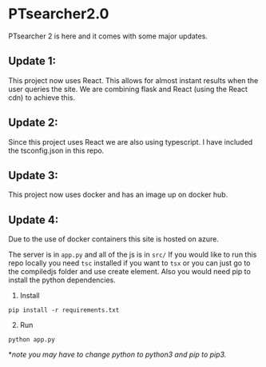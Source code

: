 # PTsearcher2.0
PTsearcher 2 is here and it comes with some major updates.


## Update 1:
This project now uses React. This allows for almost instant results when the user queries the site. We are combining flask and React (using the React cdn) to achieve this.

## Update 2:
Since this project uses React we are also using typescript. I have included the tsconfig.json in this repo.

## Update 3: 
This project now uses docker and has an image up on docker hub.

## Update 4:
Due to the use of docker containers this site is hosted on azure.

The server is in `app.py` and all of the js is in `src/`
If you would like to run this repo locally you need `tsc` installed if you want to `tsx` or you can just go to the compiledjs folder and use create element. Also you would need pip to install the python dependencies.
1. Install
```shell
pip install -r requirements.txt
```
2. Run
```shell
python app.py
```

**note you may have to change python to python3 and pip to pip3.*
